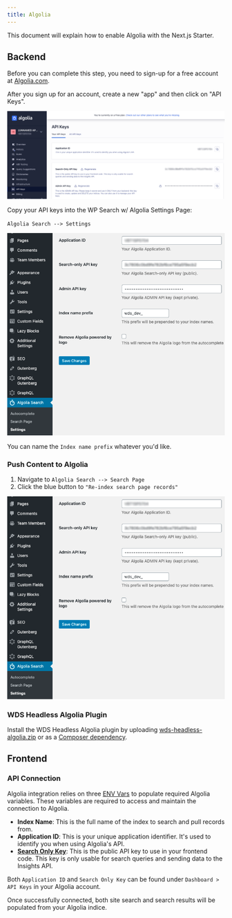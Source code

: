 ```yaml
---
title: Algolia
---
```


This document will explain how to enable Algolia with the Next.js Starter.

## Backend

Before you can complete this step, you need to sign-up for a free account at [Algolia.com](https://www.algolia.com/).

After you sign up for an account, create a new "app" and then click on "API Keys".

![screenshot](/img/screenshot-setup-algolia-account.png)

Copy your API keys into the WP Search w/ Algolia Settings Page:

`Algolia Search --> Settings`

![screenshot](/img/screenshot-set-algolia-creds.png)

You can name the `Index name prefix` whatever you'd like.

### Push Content to Algolia

1. Navigate to `Algolia Search --> Search Page`
2. Click the blue button to `"Re-index search page records"`

![screenshot](/img/screenshot-set-algolia-creds.png)

### WDS Headless Algolia Plugin

Install the WDS Headless Algolia plugin by uploading [wds-headless-algolia.zip](https://nextjs.wpengine.com/downloads/wds-headless-algolia.zip) or as a [Composer dependency](https://github.com/WebDevStudios/nextjs-wordpress-starter/blob/243686e8bb1957a57a8d7bdb341c8ca452786754/composer.json#L33).

## Frontend

### API Connection

Algolia integration relies on three [ENV Vars](/docs/frontend/env-variables) to populate required Algolia variables. These variables are required to access and maintain the connection to Algolia.

- **Index Name**: This is the full name of the index to search and pull records from.
- **Application ID**: This is your unique application identifier. It's used to identify you when using Algolia's API.
- [**Search Only Key**](https://www.algolia.com/doc/guides/security/api-keys/#search-only-api-key): This is the public API key to use in your frontend code. This key is only usable for search queries and sending data to the Insights API.

Both `Application ID` and `Search Only Key` can be found under `Dashboard > API Keys` in your Algolia account.

Once successfully connected, both site search and search results will be populated from your Algolia indice.
